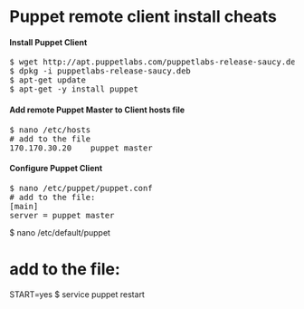 Puppet remote client install cheats
===================================

<h4>Install Puppet Client</h4>
<pre>
$ wget http://apt.puppetlabs.com/puppetlabs-release-saucy.deb
$ dpkg -i puppetlabs-release-saucy.deb
$ apt-get update
$ apt-get -y install puppet
</pre>

<h4>Add remote Puppet Master to Client hosts file</h4>
<pre>
$ nano /etc/hosts
# add to the file
170.170.30.20    puppet_master
</pre>

<h4>Configure Puppet Client</h4>
<pre>
$ nano /etc/puppet/puppet.conf
# add to the file:
[main]
server = puppet_master
</pre>

$ nano /etc/default/puppet
# add to the file:
START=yes
$ service puppet restart
